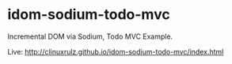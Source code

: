 # idom-sodium-todo-mvc
Incremental DOM via Sodium, Todo MVC Example.

Live: http://clinuxrulz.github.io/idom-sodium-todo-mvc/index.html

